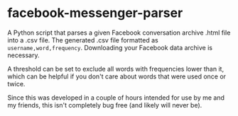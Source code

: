 # facebook-messenger-parser

A Python script that parses a given Facebook conversation archive .html file into a .csv file. The generated .csv file formatted as `username,word,frequency`. Downloading your Facebook data archive is necessary.

A threshold can be set to exclude all words with frequencies lower than it, which can be helpful if you don't care about words that were used once or twice.

Since this was developed in a couple of hours intended for use by me and my friends, this isn't completely bug free (and likely will never be).
